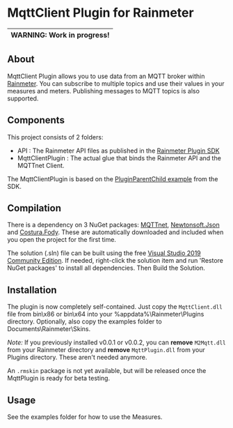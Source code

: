 # MqttClient Plugin for Rainmeter

| WARNING: Work in progress! |
| --- |


## About

MqttClient Plugin allows you to use data from an MQTT broker within [Rainmeter](http://www.rainmeter.net).
You can subscribe to multiple topics and use their values in your measures and meters.
Publishing messages to MQTT topics is also supported.


## Components

This project consists of 2 folders:

- API : The Rainmeter API files as published in the [Rainmeter Plugin SDK][1]
- MqttClientPlugin : The actual glue that binds the Rainmeter API and the MQTTnet Client.

[1]:https://github.com/rainmeter/rainmeter-plugin-sdk
[2]:https://github.com/eclipse/paho.mqtt.m2mqtt

The MqttClientPlugin is based on the [PluginParentChild example](https://github.com/rainmeter/rainmeter-plugin-sdk/tree/master/C%23/PluginParentChild) from the SDK.

## Compilation

There is a dependency on 3 NuGet packages: [MQTTnet][3], [Newtonsoft.Json][4] and [Costura.Fody][5].
These are automatically downloaded and included when you open the project for the first time.

[3]:https://github.com/chkr1011/MQTTnet
[4]:https://github.com/JamesNK/Newtonsoft.Json
[5]:https://github.com/Fody/Costura

The solution (.sln) file can be built using the free [Visual Studio 2019 Community Edition](https://visualstudio.microsoft.com/vs/community/).
If needed, right-click the solution item and run 'Restore NuGet packages' to install all dependencies.
Then Build the Solution. 

## Installation

The plugin is now completely self-contained. Just copy the `MqttClient.dll` file from bin\x86 or bin\x64 into your %appdata%\Rainmeter\Plugins directory.
Optionally, also copy the examples folder to Documents\Rainmeter\Skins.

_Note:_ If you previously installed v0.0.1 or v0.0.2, you can **remove** `M2Mqtt.dll` from your Rainmeter directory and **remove** `MqttPlugin.dll` from your Plugins directory. These aren't needed anymore.

An `.rmskin` package is not yet available, but will be released once the MqttPlugin is ready for beta testing.

## Usage

See the examples folder for how to use the Measures.
